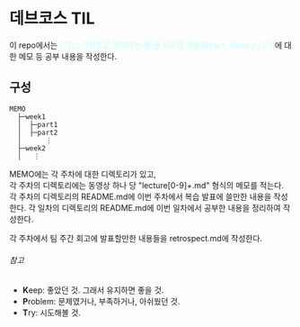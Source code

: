 # 데브코스 TIL
이 repo에서는 <span style="color: rgb(200, 255, 255)">타입스크립트로 함께하는 웹 풀 사이클 개발(React, Node.js) 2기</span>에 대한 메모 등 공부 내용을 작성한다.
## 구성
```
MEMO  
  ├─week1  
  │  ├─part1  
  │  ├─part2
  │      ⋮
  ├─week2
  │   ⋮
```
MEMO에는 각 주차에 대한 디렉토리가 있고,  
각 주차의 디렉토리에는 동영상 하나 당 "lecture[0-9]+.md" 형식의 메모를 적는다.  
각 주차의 디렉토리의 README.md에 이번 주차에서 복습 발표에 쓸만한 내용을 작성한다.
각 일차의 디렉토리의 README.md에 이번 일차에서 공부한 내용을 정리하여 작성한다.

각 주차에서 팀 주간 회고에 발표할만한 내용들을 retrospect.md에 작성한다.
###### 참고
- **K**eep: 좋았던 것. 그래서 유지하면 좋을 것.
- **P**roblem: 문제였거나, 부족하거나, 아쉬웠던 것.
- **T**ry: 시도해볼 것.